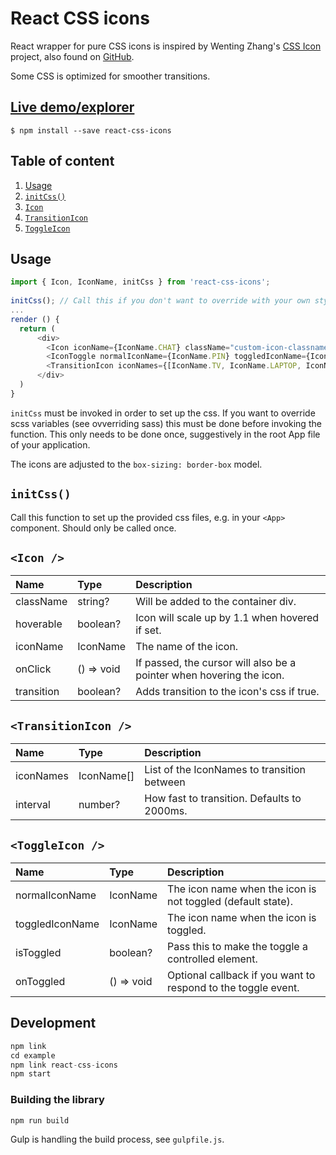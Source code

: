# React CSS icons
 
React wrapper for pure CSS icons is inspired by Wenting Zhang's [CSS Icon](https://cssicon.space/#/) 
project, also found on [GitHub](https://github.com/wentin/cssicon).

Some CSS is optimized for smoother transitions.
 
## [Live demo/explorer](https://petterive.github.io/react-css-icons/)

`$ npm install --save react-css-icons`

## Table of content
1. [Usage](#Usage)
1. [`initCss()`](#initcss)
1. [`Icon`](#`icon-`)
1. [`TransitionIcon`](#transitionicon-)
1. [`ToggleIcon`](#toggleicon-)


## Usage
```typescript
import { Icon, IconName, initCss } from 'react-css-icons';
 
initCss(); // Call this if you don't want to override with your own styles
...
render () {
  return (
      <div>
        <Icon iconName={IconName.CHAT} className="custom-icon-classname" />
        <IconToggle normalIconName={IconName.PIN} toggledIconName={IconName.CHAT}/>
        <TransitionIcon iconNames={[IconName.TV, IconName.LAPTOP, IconName.TABLET, IconName.MOBILE]} />
      </div>
  )
}
```

`initCss` must be invoked in order to set up the css. If you want to override scss variables 
(see ovverriding sass) this must be done before invoking the function. This only needs to be done once,
suggestively in the root App file of your application.

The icons are adjusted to the `box-sizing: border-box` model.

## `initCss()`
Call this function to set up the provided css files, e.g. in your `<App>` component. Should only be called
once.

## `<Icon />`
Name        | Type          | Description
:---        | :---          | :---
className   | string?       | Will be added to the container div.
hoverable   | boolean?      | Icon will scale up by 1.1 when hovered if set.
iconName    | IconName      | The name of the icon.
onClick     | () => void    | If passed, the cursor will also be a pointer when hovering the icon.
transition  | boolean?      | Adds transition to the icon's css if true.

## `<TransitionIcon />`
Name        | Type          | Description
:---        | :---          | :---
iconNames   | IconName[]    | List of the IconNames to transition between
interval    | number?       | How fast to transition. Defaults to 2000ms.

## `<ToggleIcon />`
Name            | Type          | Description
:---            | :---          | :---
normalIconName  | IconName      | The icon name when the icon is not toggled (default state).
toggledIconName | IconName      | The icon name when the icon is toggled.
isToggled       | boolean?      | Pass this to make the toggle a controlled element.
onToggled       | () => void    | Optional callback if you want to respond to the toggle event. 


## Development
```typescript
npm link
cd example
npm link react-css-icons
npm start
```

### Building the library
`npm run build`

Gulp is handling the build process, see `gulpfile.js`.
